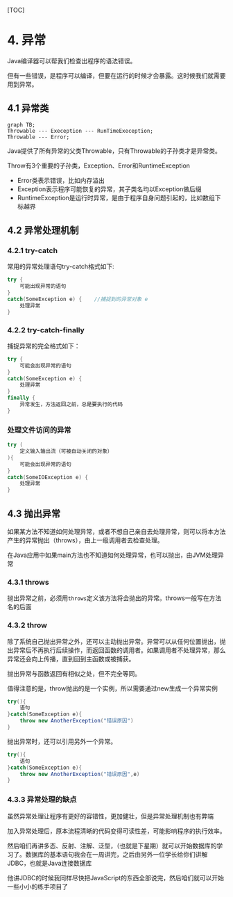 [TOC]

# 4. 异常

Java编译器可以帮我们检查出程序的语法错误。

但有一些错误，是程序可以编译，但要在运行的时候才会暴露。这时候我们就需要用到异常。

## 4.1 异常类

```mermaid
graph TB;
Throwable --- Exeception --- RunTimeExeception;
Throwable --- Error;
```

Java提供了所有异常的父类Throwable，只有Throwable的子孙类才是异常类。

Throw有3个重要的子孙类，Exception、Error和RuntimeException

* Error类表示错误，比如内存溢出
* Exception表示程序可能恢复的异常，其子类名均以Exception做后缀
* RuntimeException是运行时异常，是由于程序自身问题引起的，比如数组下标越界



## 4.2 异常处理机制

### 4.2.1 try-catch

常用的异常处理语句try-catch格式如下:

```java
try {
	可能出现异常的语句
}
catch(SomeException e) {	//捕捉到的异常对象 e
    处理异常
}
```

### 4.2.2 try-catch-finally

捕捉异常的完全格式如下：

```java
try {
    可能会出现异常的语句
}
catch(SomeException e) {
    处理异常
}
finally {
    异常发生，方法返回之前，总是要执行的代码
}
```

### 处理文件访问的异常

```java
try (
    定义输入输出流（可被自动关闭的对象）
){
    可能会出现异常的语句
}
catch(SomeIOException e) {
    处理异常
}
```

## 4.3 抛出异常

如果某方法不知道如何处理异常，或者不想自己亲自去处理异常，则可以将本方法产生的异常抛出（throws），由上一级调用者去检查处理。

在Java应用中如果main方法也不知道如何处理异常，也可以抛出，由JVM处理异常


### 4.3.1 throws

抛出异常之前，必须用`throws`定义该方法将会抛出的异常。throws一般写在方法名的后面

### 4.3.2 throw

除了系统自己抛出异常之外，还可以主动抛出异常。异常可以从任何位置抛出，抛出异常后不再执行后续操作，而返回函数的调用者。如果调用者不处理异常，那么异常还会向上传播，直到回到主函数或被捕获。

抛出异常与函数返回有相似之处，但不完全等同。

值得注意的是，throw抛出的是一个实例，所以需要通过new生成一个异常实例
```java
try(){
    语句
}catch(SomeException e){
    throw new AnotherException("错误原因")
}
```

抛出异常时，还可以引用另外一个异常。
```java
try(){
    语句
}catch(SomeException e){
    throw new AnotherException("错误原因",e)
}
```



### 4.3.3 异常处理的缺点

虽然异常处理让程序有更好的容错性，更加健壮，但是异常处理机制也有弊端

加入异常处理后，原本流程清晰的代码变得可读性差，可能影响程序的执行效率。





然后咱们再讲多态、反射、注解、泛型，（也就是下星期）就可以开始数据库的学习了。数据库的基本语句我会在一周讲完，之后由另外一位学长给你们讲解JDBC，也就是Java连接数据库

他讲JDBC的时候我同样尽快把JavaScript的东西全部说完，然后咱们就可以开始一些小小的练手项目了